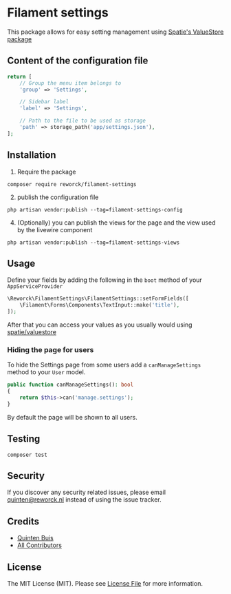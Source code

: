 # Filament settings

This package allows for easy setting management using [Spatie's ValueStore package](https://github.com/spatie/valuestore)

## Content of the configuration file
```php
return [
    // Group the menu item belongs to
    'group' => 'Settings',

    // Sidebar label
    'label' => 'Settings',

    // Path to the file to be used as storage
    'path' => storage_path('app/settings.json'),
];
```

## Installation

1. Require the package
```shell
composer require reworck/filament-settings
```

2. publish the configuration file
```shell
php artisan vendor:publish --tag=filament-settings-config
```

4. (Optionally) you can publish the views for the page and the view used by the livewire component
```shell
php artisan vendor:publish --tag=filament-settings-views
```

## Usage

Define your fields by adding the following in the `boot` method of your `AppServiceProvider`
```php
\Reworck\FilamentSettings\FilamentSettings::setFormFields([
    \Filament\Forms\Components\TextInput::make('title'),
]);
```

After that you can access your values as you usually would using [spatie/valuestore](https://github.com/spatie/valuestore)

### Hiding the page for users

To hide the Settings page from some users add a `canManageSettings` method to your `User` model.

```php
public function canManageSettings(): bool
{
    return $this->can('manage.settings');
}
```

By default the page will be shown to all users.

## Testing
```shell
composer test
```

## Security

If you discover any security related issues, please email quinten@reworck.nl instead of using the issue tracker.

## Credits

- [Quinten Buis](https://github.com/quintenbuis)
- [All Contributors](../../contributors)

## License

The MIT License (MIT). Please see [License File](LICENSE.md) for more information.
